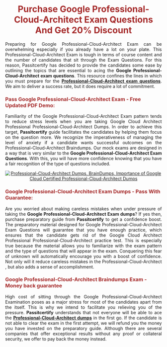 <meta CHARSET="UTF-8"/>
<h1 style="color:brown;text-align:center;">Purchase Google Professional-Cloud-Architect Exam Questions And Get 20% Discount</h1>

<p style="text-align:justify">Preparing for Google  Professional-Cloud-Architect Exam can be overwhelming especially if you already have a lot on your plate. This Professional-Cloud-Architect Exam is tough in terms of course content and the number of candidates that sit through the Exam Questions. For this reason, Passitcertify has decided to provide the candidates some ease by outlining the topics that are essential to acing the <strong>Google Professional-Cloud-Architect exam questions</strong>. This resource confines the lines in which you must prepare for the <a href="https://www.passitcertify.com/google/professional-cloud-architect-questions.html"><strong> Professional-Cloud-Architect exam questions</strong></a>. We aim to deliver a success rate, but it does require a lot of commitment.</p>

<h3 style="color:brown;text-align:left;">Pass Google Professional-Cloud-Architect Exam - Free Updated PDF Demo:</h3>

<p style="text-align:justify">Familiarity of the Google Professional-Cloud-Architect Exam pattern tends to reduce stress levels when you are taking Google Cloud Architect Professional Professional-Cloud-Architect Dumps. In order to achieve this target, <strong>Passitcertify</strong> guide facilitates the candidates by helping them focus on the question more. We recognize the imperativeness of managing the level of anxiety if a candidate wants successful outcomes on the Professional-Cloud-Architect Braindumps. Our mock exams are designed in a way that is very similar to the <strong>Google Professional-Cloud-Architect Exam Questions</strong>. With this, you will have more confidence knowing that you have a fair recognition of the type of questions included.</p>

<p style="text-align: center;"><a href="https://www.passitcertify.com/google/professional-cloud-architect-questions.html" rel="NOFOLLOW"><img alt="Professional-Cloud-Architect Dumps, BrainDumps, Importance of Google Cloud Certified Professional-Cloud-Architect Dumps" src="https://bit.ly/2ToUvun" /></a></p>

<h3 style="color:brown;text-align:left;">Google Professional-Cloud-Architect Exam Dumps - Pass With Guarantee:</h3>

<p style="text-align:justify">Are you worried about making careless mistakes when under pressure of taking the <strong>Google Professional-Cloud-Architect Exam dumps</strong>? If yes then, purchase preparatory guide from <strong>Passitcertify</strong> to get a confidence boost. The preparatory material designed for Google Professional-Cloud-Architect Exam Questions will guarantee that you have enough practice, which ensures that the candidate gets rid of the Google Cloud Architect Professional Professional-Cloud-Architect practice test. This is especially true because the material allows you to familiarize with the exam pattern and the type of questions that will appear in the exam. Conquering this fear of unknown will automatically encourage you with a boost of confidence. Not only will it reduce careless mistakes in the Professional-Cloud-Architect , but also adds a sense of accomplishment.</p>

<h3 style="color:brown;text-align:left;">Google Professional-Cloud-Architect Braindumps Exam - Money back guarantee</h3>

<p style="text-align:justify">High cost of sitting through the Google Professional-Cloud-Architect Examination poses as a major stress for most of the candidates apart from the  itself. This is why we intend to facilitate you relieving you of the pressure. <strong>Passitcertify</strong> understands that not everyone will be able to ace the <strong><a href="https://www.passitcertify.com/google/professional-cloud-architect-questions.html">Professional-Cloud-Architect dumps</a></strong> in the first go. If the candidate is not able to clear the exam in the first attempt, we will refund you the money you have invested on the preparatory guide. Although there are several companies that offer exceptional results without any proof or collateral security, we offer to pay back the money instead.</p>
